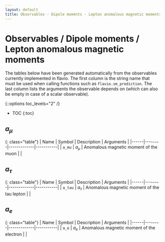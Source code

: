 ```yaml
---
layout: default
title: Observables - Dipole moments - Lepton anomalous magnetic moments
---
```


# Observables / Dipole moments / Lepton anomalous magnetic moments



The tables below have been generated automatically from the observables currently
implemented in flavio. The first column is the string name that must  be used
when calling functions such as `flavio.sm_prediction`. The last column lists
the arguments the observable depends on (which can also be empty in case of
a scalar observable).



{::options toc_levels="2" /}

* TOC
{:toc}

## $a_\mu$

{: class="table"}
| Name | Symbol | Description | Arguments |
|------|--------|-------------|-----------|
| `a_mu` | $a_\mu$ | Anomalous magnetic moment of the muon |  |


## $a_\tau$

{: class="table"}
| Name | Symbol | Description | Arguments |
|------|--------|-------------|-----------|
| `a_tau` | $a_\tau$ | Anomalous magnetic moment of the tau lepton |  |


## $a_e$

{: class="table"}
| Name | Symbol | Description | Arguments |
|------|--------|-------------|-----------|
| `a_e` | $a_e$ | Anomalous magnetic moment of the electron |  |


